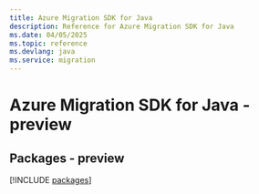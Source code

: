 ```yaml
---
title: Azure Migration SDK for Java
description: Reference for Azure Migration SDK for Java
ms.date: 04/05/2025
ms.topic: reference
ms.devlang: java
ms.service: migration
---
```

# Azure Migration SDK for Java - preview
## Packages - preview
[!INCLUDE [packages](migration-index.md)]